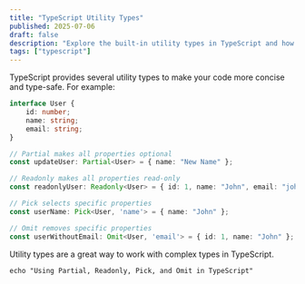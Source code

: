 ```yaml
---
title: "TypeScript Utility Types"
published: 2025-07-06
draft: false
description: "Explore the built-in utility types in TypeScript and how to use them."
tags: ["typescript"]
---
```


TypeScript provides several utility types to make your code more concise and type-safe. For example:

```typescript
interface User {
    id: number;
    name: string;
    email: string;
}

// Partial makes all properties optional
const updateUser: Partial<User> = { name: "New Name" };

// Readonly makes all properties read-only
const readonlyUser: Readonly<User> = { id: 1, name: "John", email: "john@example.com" };

// Pick selects specific properties
const userName: Pick<User, 'name'> = { name: "John" };

// Omit removes specific properties
const userWithoutEmail: Omit<User, 'email'> = { id: 1, name: "John" };
```

Utility types are a great way to work with complex types in TypeScript.

```shell title="Exploring TypeScript Utility Types"
echo "Using Partial, Readonly, Pick, and Omit in TypeScript"
```